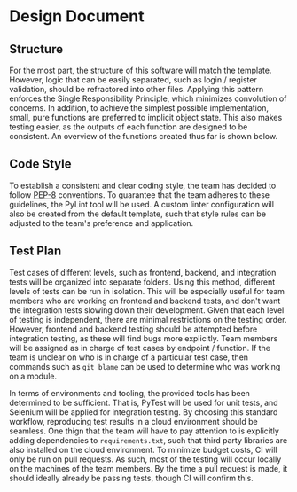 # Design Document

## Structure

For the most part, the structure of this software
will match the template.
However,
logic that can be easily separated,
such as login / register validation,
should be refractored into other files.
Applying this pattern enforces 
the Single Responsibility Principle,
which minimizes convolution of concerns.
In addition,
to achieve the simplest possible implementation,
small, pure functions are preferred to
implicit object state.
This also makes testing easier,
as the outputs of each function are
designed to be consistent.
An overview of the functions created thus far is shown below.

## Code Style

To establish a consistent and clear coding style,
the team has decided to follow 
[PEP-8](https://www.python.org/dev/peps/pep-0008/)
conventions.
To guarantee that the team adheres to these guidelines,
the PyLint tool will be used.
A custom linter configuration will also be created from
the default template,
such that style rules can be adjusted to
the team's preference and application.

## Test Plan

Test cases of different levels,
such as frontend, backend, and integration tests
will be organized into separate folders.
Using this method,
different levels of tests can be run in isolation.
This will be especially useful for team members
who are working on frontend and backend tests,
and don't want the integration tests 
slowing down their development.
Given that each level of testing is independent,
there are minimal restrictions on the testing order.
However, frontend and backend testing should be
attempted before integration testing,
as these will find bugs more explicitly.
Team members will be assigned as in charge of test cases
by endpoint / function.
If the team is unclear on who is in charge of
a particular test case,
then commands such as `git blame` can be used to determine
who was working on a module.

In terms of environments and tooling,
the provided tools has been determined to be sufficient.
That is, PyTest will be used for unit tests,
and Selenium will be applied for integration testing.
By choosing this standard workflow,
reproducing test results in a cloud environment
should be seamless.
One thign that the team will have to pay attention to
is explicitly adding dependencies to `requirements.txt`,
such that third party libraries are also installed on
the cloud environment.
To minimize budget costs,
CI will only be run on pull requests.
As such, most of the testing will occur locally
on the machines of the team members.
By the time a pull request is made,
it should ideally already be passing tests,
though CI will confirm this.